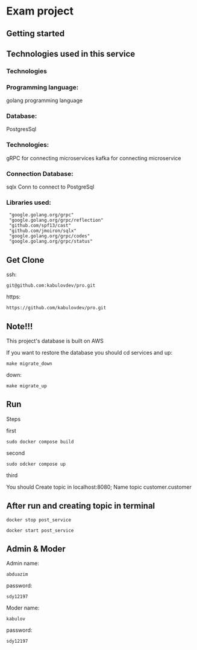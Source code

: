 # Exam project

## Getting started



## Technologies used in this service
### Technologies


### Programming language:


golang programming language


### Database:


PostgresSql

### Technologies:


gRPC for connecting microservices
kafka for connecting microservice


### Connection Database:


sqlx Conn to connect to PostgreSql


### Libraries used:


     "google.golang.org/grpc"
	 "google.golang.org/grpc/reflection"
     "github.com/spf13/cast"
     "github.com/jmoiron/sqlx"
     "google.golang.org/grpc/codes"
     "google.golang.org/grpc/status"


## Get Clone

ssh: 
```
git@github.com:kabulovdev/pro.git 

```
https:
```
https://github.com/kabulovdev/pro.git

```

## Note!!!

This project's database is built on AWS

If you want to restore the database
you should cd services and 
up:
```
make migrate_down

```
down:
```
make migrate_up
```

## Run 

Steps


first
```
sudo docker compose build
```
second
```
sudo odcker compose up
```
third


You should 
Create topic in localhost:8080; Name topic customer.customer


## After run and creating topic in terminal

```
docker stop post_service
```

```
docker start post_service
```

## Admin & Moder
Admin
name: 
```
abduazim 
```
password: 
```
sdy12197
``` 

Moder
name: 
```
kabulov 
```
password: 
```
sdy12197
``` 